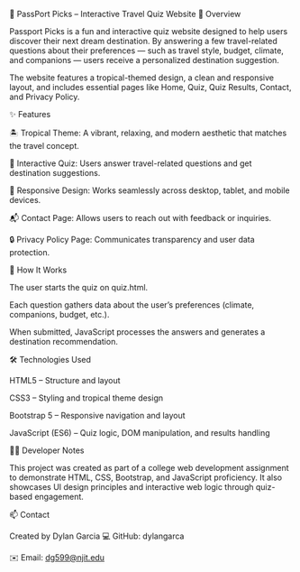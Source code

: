 🌴 PassPort Picks – Interactive Travel Quiz Website
🧭 Overview

Passport Picks is a fun and interactive quiz website designed to help users discover their next dream destination. By answering a few travel-related questions about their preferences — such as travel style, budget, climate, and companions — users receive a personalized destination suggestion.

The website features a tropical-themed design, a clean and responsive layout, and includes essential pages like Home, Quiz, Quiz Results, Contact, and Privacy Policy.

✨ Features

🏝️ Tropical Theme: A vibrant, relaxing, and modern aesthetic that matches the travel concept.

🧩 Interactive Quiz: Users answer travel-related questions and get destination suggestions.

📱 Responsive Design: Works seamlessly across desktop, tablet, and mobile devices.

📬 Contact Page: Allows users to reach out with feedback or inquiries.

🔒 Privacy Policy Page: Communicates transparency and user data protection.



🧠 How It Works

The user starts the quiz on quiz.html.

Each question gathers data about the user’s preferences (climate, companions, budget, etc.).

When submitted, JavaScript processes the answers and generates a destination recommendation.


🛠️ Technologies Used

HTML5 – Structure and layout

CSS3 – Styling and tropical theme design

Bootstrap 5 – Responsive navigation and layout

JavaScript (ES6) – Quiz logic, DOM manipulation, and results handling


🧑‍💻 Developer Notes

This project was created as part of a college web development assignment to demonstrate HTML, CSS, Bootstrap, and JavaScript proficiency. It also showcases UI design principles and interactive web logic through quiz-based engagement.

📫 Contact

Created by Dylan Garcia
💻 GitHub: dylangarca

✉️ Email: dg599@njit.edu
